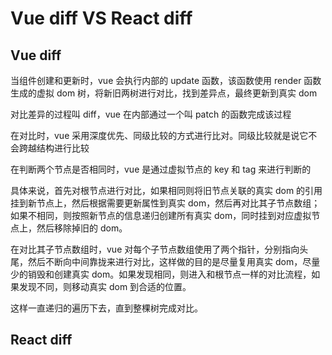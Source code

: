 # Vue diff VS React diff

## Vue diff

当组件创建和更新时，vue 会执行内部的 update 函数，该函数使用 render 函数生成的虚拟 dom 树，将新旧两树进行对比，找到差异点，最终更新到真实 dom

对比差异的过程叫 diff，vue 在内部通过一个叫 patch 的函数完成该过程

在对比时，vue 采用深度优先、同级比较的方式进行比对。同级比较就是说它不会跨越结构进行比较

在判断两个节点是否相同时，vue 是通过虚拟节点的 key 和 tag 来进行判断的

具体来说，首先对根节点进行对比，如果相同则将旧节点关联的真实 dom 的引用挂到新节点上，然后根据需要更新属性到真实 dom，然后再对比其子节点数组；如果不相同，则按照新节点的信息递归创建所有真实 dom，同时挂到对应虚拟节点上，然后移除掉旧的 dom。

在对比其子节点数组时，vue 对每个子节点数组使用了两个指针，分别指向头尾，然后不断向中间靠拢来进行对比，这样做的目的是尽量复用真实 dom，尽量少的销毁和创建真实 dom。如果发现相同，则进入和根节点一样的对比流程，如果发现不同，则移动真实 dom 到合适的位置。

这样一直递归的遍历下去，直到整棵树完成对比。

## React diff
